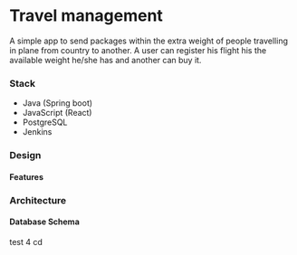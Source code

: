 # Travel management

A simple app to send packages within the extra weight of
people travelling in plane from country to another.
A user can register his flight his the available weight he/she has
and another can buy it.

### Stack

- Java (Spring boot)
- JavaScript (React)
- PostgreSQL
- Jenkins

### Design

#### Features

### Architecture

#### Database Schema

test 4 cd
